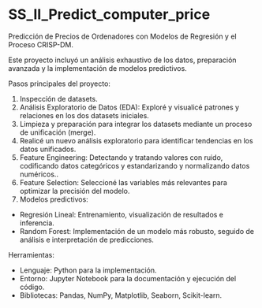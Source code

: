 # SS_II_Predict_computer_price
Predicción de Precios de Ordenadores con Modelos de Regresión y el Proceso CRISP-DM.

Este proyecto incluyó un análisis exhaustivo de los datos, preparación avanzada y la implementación de modelos predictivos.

Pasos principales del proyecto:
1. Inspección de datasets.
2. Análisis Exploratorio de Datos (EDA): Exploré y visualicé patrones y relaciones en los dos datasets iniciales.
3. Limpieza y preparación para integrar los datasets mediante un proceso de unificación (merge).
4. Realicé un nuevo análisis exploratorio para identificar tendencias en los datos unificados.
5. Feature Engineering: Detectando y tratando valores con ruido, codificando datos categóricos y estandarizando y normalizando datos numéricos..
6. Feature Selection: Seleccioné las variables más relevantes para optimizar la precisión del modelo.
7. Modelos predictivos: 
  - Regresión Lineal: Entrenamiento, visualización de resultados e inferencia.
  - Random Forest: Implementación de un modelo más robusto, seguido de análisis e interpretación de predicciones.

Herramientas:
- Lenguaje: Python para la implementación.
- Entorno: Jupyter Notebook para la documentación y ejecución del código.
- Bibliotecas: Pandas, NumPy, Matplotlib, Seaborn, Scikit-learn.
